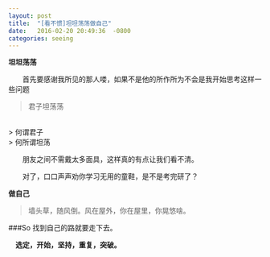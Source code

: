 ```yaml
---
layout: post
title:  "[看不惯]坦坦荡荡做自己"
date:   2016-02-20 20:49:36  -0800
categories: seeing
---
```

<strong>坦坦荡荡</strong>

　　首先要感谢我所见的那人喽，如果不是他的所作所为不会是我开始思考这样一些问题
　　
> 君子坦荡荡
 <br/>
> 何谓君子
<br/>
> 何所谓坦荡
<br/>

　　朋友之间不需戴太多面具，这样真的有点让我们看不清。

　　对了，口口声声劝你学习无用的童鞋，是不是考完研了？

<strong>做自己</strong>

>墙头草，随风倒。风在屋外，你在屋里，你晃悠啥。


###So 找到自己的路就要走下去。

　**选定，开始，坚持，重复，突破。**
